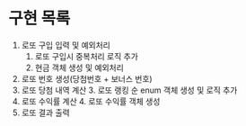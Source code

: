 # 구현 목록

1. 로또 구입 입력 및 예외처리 
   1. 로또 구입시 중복처리 로직 추가
   2. 현금 객체 생성 및 예외처리
2. 로또 번호 생성(당첨번호 + 보너스 번호)
3. 로또 당첨 내역 계산
   3. 로또 랭킹 순 enum 객체 생성 및 로직 추가
4. 로또 수익률 계산
   4. 로또 수익률 객체 생성
5. 로또 결과 출력